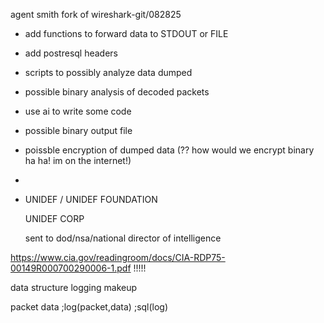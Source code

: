 agent smith
fork of wireshark-git/082825

- add functions to forward data to STDOUT or FILE
- add postresql headers
- scripts to possibly analyze data dumped
- possible binary analysis of decoded packets

- use ai to write some code
- possible binary output file
- poissble encryption of dumped data (?? how would we encrypt binary ha ha! im on the internet!)

- 
- UNIDEF / UNIDEF FOUNDATION

  UNIDEF CORP

  sent to dod/nsa/national director of intelligence

https://www.cia.gov/readingroom/docs/CIA-RDP75-00149R000700290006-1.pdf
!!!!!


data structure logging makeup

packet
data
;log(packet,data)
;sql(log)
